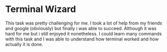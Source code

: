 # Terminal Wizard
This task was pretty challenging for me. I took a lot of help from my friends and google (obviously) but finally i was able to succeed. Although it was hard for me but i still enjoyed it nonetheless. I could learn many commands with this task and I was able to understand how terminal worked and how actually it is done. 
